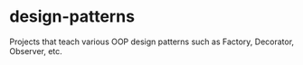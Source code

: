 # design-patterns
Projects that teach various OOP design patterns such as Factory, Decorator, Observer, etc. 
